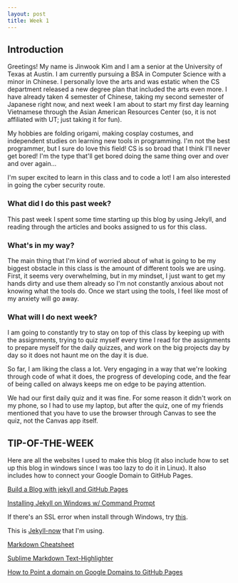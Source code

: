 ```yaml
---
layout: post
title: Week 1
---
```


## Introduction
Greetings! My name is Jinwook Kim and I am a senior at the University of Texas at Austin. I am currently pursuing a BSA in Computer Science with a minor in Chinese. I personally love the arts and was estatic when the CS department released a new degree plan that included the arts even more. I have already taken 4 semester of Chinese, taking my second semester of Japanese right now, and next week I am about to start my first day learning Vietnamese through the Asian American Resources Center (so, it is not affiliated with UT; just taking it for fun). 

My hobbies are folding origami, making cosplay costumes, and independent studies on learning new tools in programming. I'm not the best programmer, but I sure do love this field! CS is so broad that I think I'll never get bored! I'm the type that'll get bored doing the same thing over and over and over again... 

I'm super excited to learn in this class and to code a lot! I am also interested in going the cyber security route.

### What did I do this past week?
This past week I spent some time starting up this blog by using Jekyll, and reading through the articles and books assigned to us for this class. 

### What's in my way?
The main thing that I'm kind of worried about of what is going to be my biggest obstacle in this class is the amount of different tools we are using. First, it seems very overwhelming, but in my mindset, I just want to get my hands dirty and use them already so I'm not constantly anxious about not knowing what the tools do. Once we start using the tools, I feel like most of my anxiety will go away. 

### What will I do next week? 
I am going to constantly try to stay on top of this class by keeping up with the assignments, trying to quiz myself every time I read for the assignments to prepare myself for the daily quizzes, and work on the big projects day by day so it does not haunt me on the day it is due. 

So far, I am liking the class a lot. Very engaging in a way that we're looking through code of what it does, the progress of developing code, and the fear of being called on always keeps me on edge to be paying attention. 

We had our first daily quiz and it was fine. For some reason it didn't work on my phone, so I had to use my laptop, but after the quiz, one of my friends mentioned that you have to use the browser through Canvas to see the quiz, not the Canvas app itself. 

## TIP-OF-THE-WEEK
Here are all the websites I used to make this blog (it also include how to set up this blog in windows since I was too lazy to do it in Linux). It also includes how to connect your Google Domain to GitHub Pages. 

[Build a Blog with jekyll and GitHub Pages](https://www.smashingmagazine.com/2014/08/build-blog-jekyll-github-pages/)

[Installing Jekyll on Windows w/ Command Prompt](https://davidburela.wordpress.com/2015/11/28/easily-install-jekyll-on-windows-with-3-command-prompt-entries-and-chocolatey/)

If there's an SSL error when install through Windows, try [this](http://guides.rubygems.org/ssl-certificate-update/).

This is [Jekyll-now](https://github.com/barryclark/jekyll-now) that I'm using.

[Markdown Cheatsheet](https://github.com/adam-p/markdown-here/wiki/Markdown-Cheatsheet)

[Sublime Markdown Text-Highlighter](https://github.com/jonschlinkert/sublime-markdown-extended)

[How to Point a domain on Google Domains to GitHub Pages](http://www.curtismlarson.com/blog/2015/04/12/github-pages-google-domains/)



